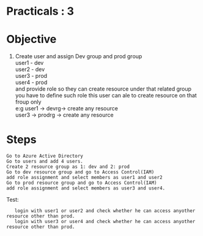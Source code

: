 # Practicals : 3

   # Objective

   1. Create user and assign Dev group and prod group
         <br>user1 - dev
         <br>user2 - dev
         <br>user3 - prod
         <br>user4 - prod
         <br>and provide role so they can create resource under that related group you have to define such role this user can ale to create resource on that froup only
   <br>e:g user1 -> devrg-> create any resource
       <br>user3 -> prodrg -> create any resource


   # Steps
   ```
   Go to Azure Active Directory
   Go to users and add 4 users.
   Create 2 resource group as 1: dev and 2: prod
   Go to dev resource group and go to Access Control(IAM)
   add role assignment and select members as user1 and user2
   Go to prod resource group and go to Access Control(IAM)
   add role assignment and select members as user3 and user4.
   ```
   Test:
   ```
      login with user1 or user2 and check whether he can access anyother resource other than prod.
      login with user3 or user4 and check whether he can access anyother resource other than prod.
   ```
        
  

        
        
